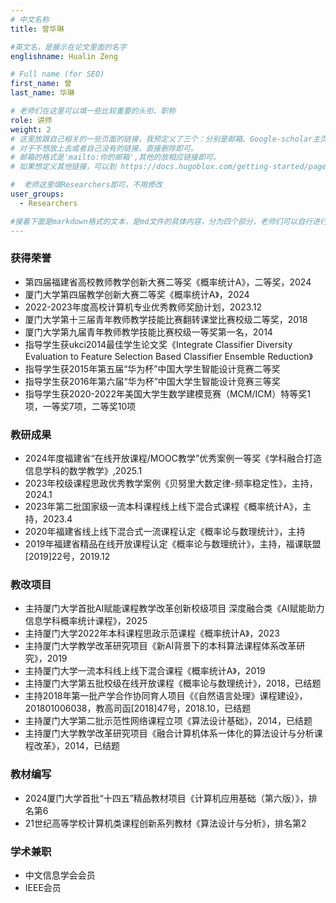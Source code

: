 ```yaml
---
# 中文名称
title: 曾华琳

#英文名，是展示在论文里面的名字
englishname: Hualin Zeng

# Full name (for SEO)
first_name: 曾
last_name: 华琳

# 老师们在这里可以填一些比较重要的头衔、职称
role: 讲师
weight: 2
# 这里放跟自己相关的一些页面的链接，我预定义了三个：分别是邮箱、Google-scholar主页和github主页
# 对于不想放上去或者自己没有的链接，直接删除即可。
# 邮箱的格式是'mailto:你的邮箱',其他的放相应链接即可。
# 如果想定义其他链接，可以到 https://docs.hugoblox.com/getting-started/page-builder/#icons 上去找图标，或者直接放在下面的详细介绍上

#  老师这里填Researchers即可，不用修改
user_groups:
  - Researchers

#接着下面是markdown格式的文本，是md文件的具体内容，分为四个部分，老师们可以自行进行修改、删减和添加
---
```

<!-- 以下内容一定要遵循markdown语法 -->
<!-- ###代表的是以三级标题的形式展示后面的文本，* 代表以列表的形式展示后面的文本-->


<!-- 老师的简要介绍 -->
### 获得荣誉
- 第四届福建省高校教师教学创新大赛二等奖《概率统计A》，二等奖，2024
- 厦门大学第四届教学创新大赛二等奖《概率统计A》，2024
- 2022-2023年度高校计算机专业优秀教师奖励计划，2023.12
- 厦门大学第十三届青年教师教学技能比赛翻转课堂比赛校级二等奖，2018
- 厦门大学第九届青年教师教学技能比赛校级一等奖第一名，2014
- 指导学生获ukci2014最佳学生论文奖《Integrate Classifier Diversity Evaluation to Feature Selection Based Classifier Ensemble Reduction》
- 指导学生获2015年第五届“华为杯”中国大学生智能设计竞赛二等奖
- 指导学生获2016年第六届“华为杯”中国大学生智能设计竞赛三等奖
- 指导学生获2020-2022年美国大学生数学建模竞赛（MCM/ICM）特等奖1项，一等奖7项，二等奖10项

### 教研成果
- 2024年度福建省“在线开放课程/MOOC教学”优秀案例一等奖《学科融合打造信息学科的数学教学》,2025.1
- 2023年校级课程思政优秀教学案例《贝努里大数定律-频率稳定性》，主持，2024.1
- 2023年第二批国家级一流本科课程线上线下混合式课程《概率统计A》，主持，2023.4
- 2020年福建省线上线下混合式一流课程认定《概率论与数理统计》，主持
- 2019年福建省精品在线开放课程认定《概率论与数理统计》，主持，福课联盟[2019]22号，2019.12


### 教改项目
- 主持厦门大学首批AI赋能课程教学改革创新校级项目 深度融合类《AI赋能助力信息学科概率统计课程》，2025
- 主持厦门大学2022年本科课程思政示范课程《概率统计A》，2023
- 主持厦门大学教学改革研究项目《新AI背景下的本科算法课程体系改革研究》，2019
- 主持厦门大学一流本科线上线下混合课程《概率统计A》，2019
- 主持厦门大学第五批校级在线开放课程《概率论与数理统计》，2018，已结题
- 主持2018年第一批产学合作协同育人项目《《自然语言处理》课程建设》，201801006038，教高司函[2018]47号，2018.10，已结题
- 主持厦门大学第二批示范性网络课程立项《算法设计基础》，2014，已结题
- 主持厦门大学教学改革研究项目《融合计算机体系一体化的算法设计与分析课程改革》，2014，已结题

### 教材编写
- 2024厦门大学首批“十四五”精品教材项目《计算机应用基础（第六版）》，排名第6
- 21世纪高等学校计算机类课程创新系列教材《算法设计与分析》，排名第2

### 学术兼职
- 中文信息学会会员
- IEEE会员